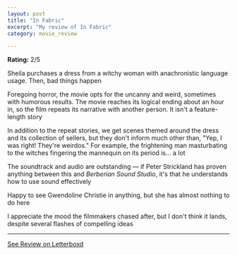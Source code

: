 ```yaml
---
layout: post
title: "In Fabric"
excerpt: "My review of In Fabric"
category: movie_review

---
```


**Rating:** 2/5

Sheila purchases a dress from a witchy woman with anachronistic language usage. Then, bad things happen

Foregoing horror, the movie opts for the uncanny and weird, sometimes with humorous results. The movie reaches its logical ending about an hour in, so the film repeats its narrative with another person. It isn't a feature-length story

In addition to the repeat stories, we get scenes themed around the dress and its collection of sellers, but they don't inform much other than, "Yep, I was right! They're weirdos." For example, the frightening man masturbating to the witches fingering the mannequin on its period is... a lot

The soundtrack and audio are outstanding — if Peter Strickland has proven anything between this and<i> Berberian Sound Studio</i>, it's that he understands how to use sound effectively

Happy to see Gwendoline Christie in anything, but she has almost nothing to do here

I appreciate the mood the filmmakers chased after, but I don't think it lands, despite several flashes of compelling ideas

<hr>

[See Review on Letterboxd](https://boxd.it/4K7mV9)
